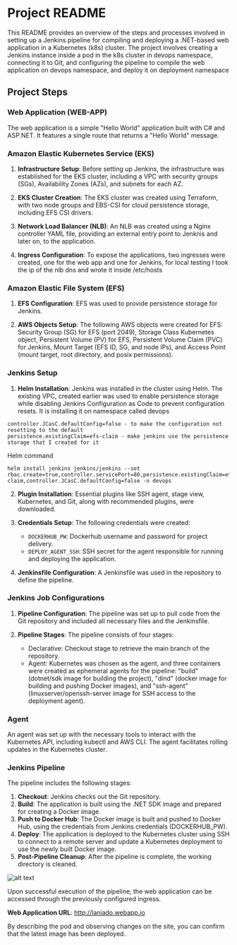 # Project README

This README provides an overview of the steps and processes involved in setting up a Jenkins pipeline for compiling and deploying a .NET-based web application in a Kubernetes (k8s) cluster. The project involves creating a Jenkins instance inside a pod in the k8s cluster in devops namespace, connecting it to Git, and configuring the pipeline to compile  the web application on devops namespace, and deploy it on deployment namespace

## Project Steps

### Web Application (WEB-APP)

The web application is a simple "Hello World" application built with C# and ASP.NET. It features a single route that returns a "Hello World" message.

### Amazon Elastic Kubernetes Service (EKS)

1. **Infrastructure Setup**: Before setting up Jenkins, the infrastructure was established for the EKS cluster, including a VPC with security groups (SGs), Availability Zones (AZs), and subnets for each AZ.

2. **EKS Cluster Creation**: The EKS cluster was created using Terraform, with two node groups and EBS-CSI for cloud persistence storage, including EFS CSI drivers.

3. **Network Load Balancer (NLB)**: An NLB was created using a Nginx controller YAML file, providing an external entry point to Jenknis and later on, to the application.

4. **Ingress Configuration**: To expose the applications, two ingresses were created, one for the web app and one for Jenkins, for local testing I took the ip of the nlb dns and wrote it inside /etc/hosts

### Amazon Elastic File System (EFS)

1. **EFS Configuration**: EFS was used to provide persistence storage for Jenkins.

2. **AWS Objects Setup**: The following AWS objects were created for EFS: Security Group (SG) for EFS (port 2049), Storage Class Kubernetes object, Persistent Volume (PV) for EFS, Persistent Volume Claim (PVC) for Jenkins, Mount Target (EFS ID, SG, and node IPs), and Access Point (mount target, root directory, and posix permissions).

### Jenkins Setup

1. **Helm Installation**: Jenkins was installed in the cluster using Helm. The existing VPC, created earlier was used to enable persistence storage while disabling Jenkins Configuration as Code to prevent configuration resets.
It is installing it on namespace called devops
```sheel
controller.JCasC.defaultConfig=false - to make the configuration not resetting to the default
persistence.existingClaim=efs-claim - make jenkins use the persistence storage that I created for it
```
Helm command
```shell
helm install jenkins jenkins/jenkins --set rbac.create=true,controller.servicePort=80,persistence.existingClaim=efs-claim,controller.JCasC.defaultConfig=false -n devops
```

2. **Plugin Installation**: Essential plugins like SSH agent, stage view, Kubernetes, and Git, along with recommended plugins, were downloaded.

3. **Credentials Setup**: The following credentials were created:
   - `DOCKERHUB_PW`: Dockerhub username and password for project delivery.
   - `DEPLOY_AGENT_SSH`: SSH secret for the agent responsible for running and deploying the application.

4. **Jenkinsfile Configuration**: A Jenkinsfile was used in the repository to define the pipeline.

### Jenkins Job Configurations

1. **Pipeline Configuration**: The pipeline was set up to pull code from the Git repository and included all necessary files and the Jenkinsfile.

2. **Pipeline Stages**: The pipeline consists of four stages:
   - Declarative: Checkout stage to retrieve the main branch of the repository.
   - Agent: Kubernetes was chosen as the agent, and three containers were created as ephemeral agents for the pipeline: "build" (dotnet/sdk image for building the project), "dind" (docker image for building and pushing Docker images), and "ssh-agent" (linuxserver/openssh-server image for SSH access to the deployment agent).

### Agent

An agent was set up with the necessary tools to interact with the Kubernetes API, including kubectl and AWS CLI. The agent facilitates rolling updates in the Kubernetes cluster.

### Jenkins Pipeline

The pipeline includes the following stages:
1. **Checkout**: Jenkins checks out the Git repository.
2. **Build**: The application is built using the .NET SDK image and prepared for creating a Docker image.
3. **Push to Docker Hub**: The Docker image is built and pushed to Docker Hub, using the credentials from Jenkins credentials (DOCKERHUB_PW).
4. **Deploy**: The application is deployed to the Kubernetes cluster using SSH to connect to a remote server and update a Kubernetes deployment to use the newly built Docker image.
5. **Post-Pipeline Cleanup**: After the pipeline is complete, the working directory is cleaned.

![alt text](https://i.ibb.co/4s3MSyj/Screenshot-from-2023-10-26-15-52-45.png)

Upon successful execution of the pipeline, the web application can be accessed through the previously configured ingress.

**Web Application URL**: http://laniado.webapp.io

By describing the pod and observing changes on the site, you can confirm that the latest image has been deployed.
